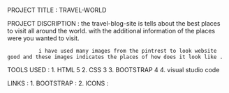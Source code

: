 PROJECT TITLE :
                TRAVEL-WORLD 

PROJECT DISCRIPTION :
              the travel-blog-site is tells about the best places to visit all around the world. with the additional information of the places were you wanted to visit.
              
              i have used many images from the pintrest to look website good and these images indicates the places of how does it look like .
          
TOOLS USED :
              1. HTML 5
              2. CSS 3
              3. BOOTSTRAP 4
              4. visual studio code

LINKS  :
              1. BOOTSTRAP :
                            <link rel="stylesheet" href="https://cdn.jsdelivr.net/npm/bootstrap@4.0.0/dist/css/bootstrap.min.css" integrity="sha384-Gn5384xqQ1aoWXA+058RXPxPg6fy4IWvTNh0E263XmFcJlSAwiGgFAW/dAiS6JXm" crossorigin="anonymous">
              2. ICONS     :
                            <link rel="stylesheet" href="https://cdnjs.cloudflare.com/ajax/libs/font-awesome/5.15.3/css/all.min.css" integrity="sha512-iBBXm8fW90+nuLcSKlbmrPcLa0OT92xO1BIsZ+ywDWZCvqsWgccV3gFoRBv0z+8dLJgyAHIhR35VZc2oM/gI1w==" crossorigin="anonymous" referrerpolicy="no-referrer" />
